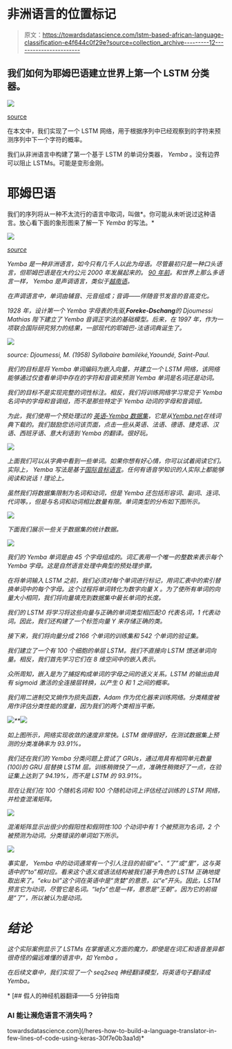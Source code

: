 # 非洲语言的位置标记

> 原文：<https://towardsdatascience.com/lstm-based-african-language-classification-e4f644c0f29e?source=collection_archive---------12----------------------->

## 我们如何为耶姆巴语建立世界上第一个 LSTM 分类器。

![](img/c557eade8d02df5878373460c653f128.png)

[source](http://yemba.net)

在本文中，我们实现了一个 LSTM 网络，用于根据序列中已经观察到的字符来预测序列中下一个字符的概率。

我们从非洲语言中构建了第一个基于 LSTM 的单词分类器， *Yemba* 。没有边界可以阻止 LSTMs。可能是变形金刚。

# 耶姆巴语

我们的序列将从一种不太流行的语言中取词，叫做*。你可能从未听说过这种语言。放心看下面的象形图来了解一下 *Yemba* 的写法。*

*![](img/4d3d5246e6c6e3369aa40124c236f568.png)*

*[source](http://yemba.net)*

*Yemba 是一种非洲语言，如今只有几千人以此为母语。尽管最初只是一种口头语言，但耶姆巴语是在大约公元 2000 年发展起来的。 [90 年前](http://www.eajournals.org/wp-content/uploads/The-Yemba-Language-Cameroon-90-Years-of-Tone-Orthography.pdf)。和世界上那么多语言一样， *Yemba* 是声调语言，类似于[越南语](https://pdfs.semanticscholar.org/a014/bedc1e57528f1b59f2e0fa82bebd84fd78e9.pdf)。*

*在声调语言中，单词由辅音、元音组成；音调——伴随音节发音的音高变化。*

*1928 年，设计第一个 *Yemba* 字母表的先驱,**Foreke-Dschang**的 Djoumessi Mathias 陛下建立了 *Yemba* 音调正字法的基础模型。后来，在 1997 年，作为一项联合国际研究努力的结果，一部现代的耶姆巴-法语词典诞生了。*

*![](img/4de81708ede3d5f04fbc976b0b6b6b9f.png)*

*source: Djoumessi, M. (1958) Syllabaire bamiléké,Yaoundé, Saint-Paul.*

*我们的目标是将 *Yemba* 单词编码为嵌入向量，并建立一个 LSTM 网络，该网络能够通过仅查看单词中存在的字符和音调来预测 *Yemba* 单词是名词还是动词。*

*我们的目标不是实现完整的词性标注。相反，我们将训练网络学习常见于 *Yemba* 名词中的字母和音调组，而不是那些特定于 *Yemba* 动词的字母和音调组。*

*为此，我们使用一个预处理过的 [*英语-Yemba* 数据集](https://gist.github.com/michelkana/37ccb5c68b3c72148c2b490c917b13aa)，它是从[Yemba.net](http://yemba.net/wdict/)在线词典下载的。我们鼓励您访问该页面，点击一些从英语、法语、德语、捷克语、汉语、西班牙语、意大利语到 Yemba 的翻译。很好玩。*

*![](img/640660b428f067e13267fcfe38d5ccdb.png)*

*上面我们可以从字典中看到一些单词。如果你想有好心情，你可以试着阅读它们。实际上， *Yemba* 写法是基于[国际音标语言](http://www.internationalphoneticalphabet.org/ipa-sounds/ipa-chart-with-sounds/)。任何有语音学知识的人实际上都能够阅读和说话！理论上。*

*虽然我们将数据集限制为名词和动词，但是 *Yemba* 还包括形容词、副词、连词、代词等。，但是与名词和动词相比数量有限。单词类型的分布如下图所示。*

*![](img/7507a082edff44be3e0f72b27d5395e1.png)*

*下面我们展示一些关于数据集的统计数据。*

*![](img/e062435abc36e34772f16c263b62f560.png)*

*我们的 Yemba 单词是由 45 个字母组成的。词汇表用一个唯一的整数来表示每个 Yemba 字母。这是自然语言处理中典型的预处理步骤。*

*在将单词输入 LSTM 之前，我们必须对每个单词进行标记，用词汇表中的索引替换单词中的每个字母。这个过程将单词转化为数字向量 *X* 。为了使所有单词的向量大小相同，我们将向量填充到数据集中最长单词的长度。*

*我们的 LSTM 将学习将这些向量与正确的单词类型相匹配:0 代表名词，1 代表动词。因此，我们还构建了一个标签向量 *Y* 来存储正确的类。*

*接下来，我们将向量分成 2166 个单词的训练集和 542 个单词的验证集。*

*我们建立了一个有 100 个细胞的单层 LSTM。我们不直接向 LSTM 馈送单词向量。相反，我们首先学习它们在 8 维空间中的嵌入表示。*

*众所周知，嵌入是为了捕捉构成单词的字母之间的语义关系。LSTM 的输出由具有 sigmoid 激活的全连接层转换，以产生 0 和 1 之间的概率。*

*我们用二进制交叉熵作为损失函数，Adam 作为优化器来训练网络。分类精度被用作评估分类性能的度量，因为我们的两个类相当平衡。*

*![](img/6f9a6307fb060c39dd61d69f1b3799d5.png)**![](img/cf638fc26e155e5e664fcf37c3ce1289.png)*

*如上图所示，网络实现收敛的速度非常快。LSTM 做得很好，在测试数据集上预测的分类准确率为 93.91%。*

*我们还在我们的 *Yemba* 分类问题上尝试了 GRUs，通过用具有相同单元数量(100)的 GRU 层替换 LSTM 层。训练稍微快了一点，准确性稍微好了一点，在验证集上达到了 94.19%，而不是 LSTM 的 93.91%。*

*现在让我们在 100 个随机名词和 100 个随机动词上评估经过训练的 LSTM 网络，并检查混淆矩阵。*

*![](img/37d3cb113a5d0596005ac5b5aacfbb8f.png)*

*混淆矩阵显示出很少的假阳性和假阴性:100 个动词中有 1 个被预测为名词，2 个被预测为动词。分类错误的单词如下所示。*

*![](img/6b1693fb8fe31efdef262e75c20e7c6c.png)*

*事实是， *Yemba* 中的动词通常有一个引人注目的前缀“e”、“了”或“里”，这与英语中的“to”相对应。看来这个语义或语法结构被我们基于角色的 LSTM 正确地提取出来了。“eku bil”这个词在英语中是“贪婪”的意思，以“e”开头。因此，LSTM 预言它为动词，尽管它是名词。“lefɔ”也是一样，意思是“王朝”。因为它的前缀是“了”，所以被认为是动词。*

# *结论*

*这个实际案例显示了 LSTMs 在掌握语义方面的魔力，即使是在词汇和语音差异都很奇怪的偏远难懂的语言中，如 *Yemba* 。*

*在后续文章中，我们实现了一个 seq2seq 神经翻译模型，将英语句子翻译成 Yemba。*

*[](/heres-how-to-build-a-language-translator-in-few-lines-of-code-using-keras-30f7e0b3aa1d) [## 假人的神经机器翻译——5 分钟指南

### AI 能让濒危语言不消失吗？

towardsdatascience.com](/heres-how-to-build-a-language-translator-in-few-lines-of-code-using-keras-30f7e0b3aa1d)*